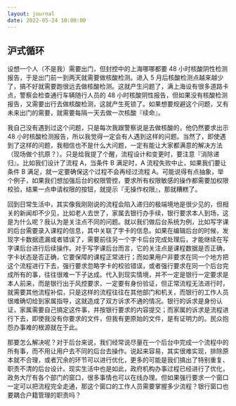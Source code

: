 ```yaml
---
layout: journal
date: 2022-05-24 10:00:00
---
```


## 沪式循环

设想一个人（不是我）需要出门，但封控中的上海哪哪都要 48 小时核酸阴性检测报告，于是出门前一到两天就需要做核酸检测。进入 5 月后核酸检测点越来越少了，搞不好就需要跑很远去做核酸检测。这就产生问题了，满上海设有很多道路卡点，警察会检查通行车辆随行人员的 48 小时核酸阴性报告，但如果没有核酸检测报告，又需要出行去做核酸检测，这就产生死锁了。如果想要规避这个问题，又有未来出门的需要，就需要每隔一天去做一次核酸『续命』。

我自己没有遇到过这个问题，只是每次我跟警察说是去做核酸的，他仍然要求出示 48 小时核酸检测报告，所以我觉得一定会有人遇到这样的问题。当然了，即使遇到了这样的问题，我相信也不是什么大问题，一定有能让大家都满意的解决方法（现场做个抗原？）。只是给我提了个醒，流程设计和变更时，要注意『消除递归』。比如我们设计了流程 A，当条件 B 满足时，A 流程失败中止，如果我们要让条件 B 满足，就一定要确保这个过程不会再经过流程 A。可能说得有点抽象，举个例子，如果我们想加强后台的权限管控，要求所有权限敏感的操作都需要加权限校验，结果一点申请权限的按钮，就提示『无操作权限』，那就糟糕了。

回到日常生活中，其实像我刚刚说的流程会陷入递归的极端境地是很少见的，但相关的新闻却不少见，比如老人去世了，家属去银行办手续，银行要求本人到场，这是为什么呢？我认为是关注点不同的问题。就以我们做后台系统为例，比如写字课的后台需要录入课程的信息，其中关联了字卡的信息。如果在编辑后台的时候，发现字卡数据遗漏或者错误了，需要前往另一个字卡后台完成处理后，才能继续在写字课后台进行后续操作。对于写字课后台而言，它的关注点是课程数据是否正确，字卡状态是否正确，它要保障的课程正常进行；而如果用户非要求在同一个地方把这个流程进行下去，强行要求忽略字卡的校验错误，或者强行要求在同一个后台完成所有的事，往往很难一下子达成。代入到现实情境，并不一定是银行一定要求是本人前来，而是银行出于风控要求，一定要有身份验证，但正常流程无法进行时，就需要其他流程补偿，只是这样的流程往往在其他部门和机关，而银行的工作人员很难确切给到家属指导，这就造成了双方诉求不通的情况。银行的诉求是身份认证，家属需要自己搞定这件事，并按银行要求的内容提交；而家属的诉求是流程进行下去，即使我没有你要求的文件，但我有更原始的文件，是有证明力的。民众抱怨办事难的根源就在于此。

那要怎么解决呢？对于后台来说，我们经常说尽量在一个后台中完成一个流程中的所有事，而不用让用户去不同的后台去操作。说起来容易，其实很难实现，排除原本就不合理，或者冗余的环节可以进行优化，更多的可能是我们搞出了特别重复、职责不清的后台设计。现实生活中也是如此，政府机构办事过程已经进行了优化，政务大厅有各个部门的窗口，很多事情也可以在线办理。但如果强行要求一个窗口一定可以把流程完全走通，那这个窗口的工作人员需要掌握多少流程？银行窗口也要耦合户籍管理的职责吗？
